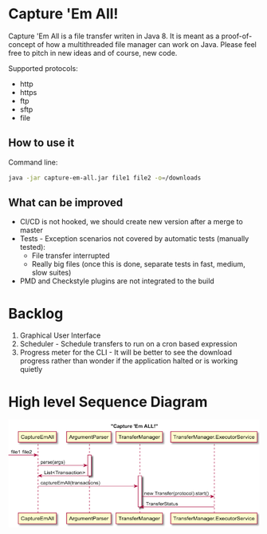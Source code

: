 # Capture 'Em All!

Capture 'Em All is a file transfer writen in Java 8.
It is meant as a proof-of-concept of how a multithreaded file manager 
 can work on Java. Please feel free to pitch in new ideas and of course, new code.
 
Supported protocols:
 - http
 - https
 - ftp
 - sftp
 - file
 
## How to use it
Command line: 
```bash
java -jar capture-em-all.jar file1 file2 -o=/downloads
```

## What can be improved
 - CI/CD is not hooked, we should create new version after a merge to master
 - Tests - Exception scenarios not covered by automatic tests (manually tested):
    - File transfer interrupted
    - Really big files (once this is done, separate tests in fast, medium, slow suites)
 - PMD and Checkstyle plugins are not integrated to the build
 
# Backlog
 1. Graphical User Interface
 2. Scheduler - Schedule transfers to run on a cron based expression
 3. Progress meter for the CLI - It will be better to see the download progress rather than wonder if the application halted or is working quietly

# High level Sequence Diagram
![Sequence Diagram](capture-em-all_sd.png)
